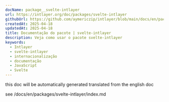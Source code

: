 ```yaml
---
docName: package__svelte-intlayer
url: https://intlayer.org/doc/packages/svelte-intlayer
githubUrl: https://github.com/aymericzip/intlayer/blob/main/docs/en/packages/svelte-intlayer/index.md
createdAt: 2025-04-18
updatedAt: 2025-04-18
title: Documentação do pacote | svelte-intlayer
description: Veja como usar o pacote svelte-intlayer
keywords:
  - Intlayer
  - svelte-intlayer
  - internacionalização
  - documentação
  - JavaScript
  - Svelte
---
```


this doc will be automatically generated translated from the english doc

see /docs/en/packages/svelte-intlayer/index.md
